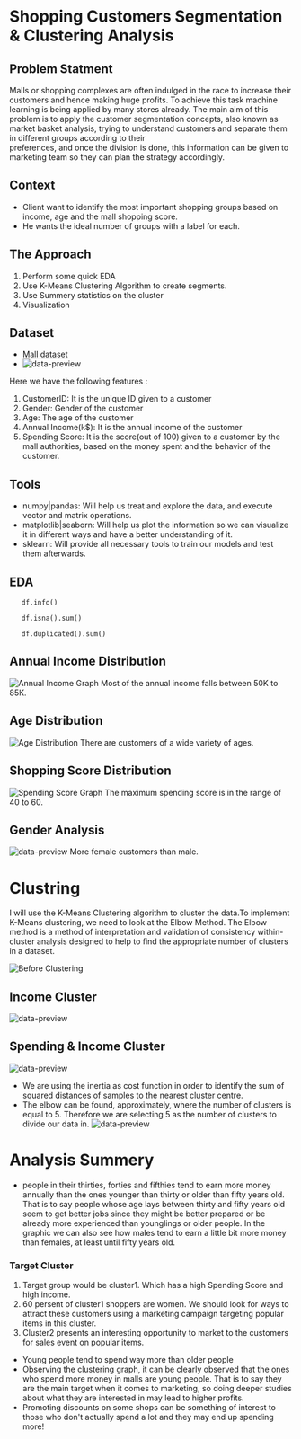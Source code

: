 # Shopping Customers Segmentation & Clustering Analysis

## Problem Statment 
  Malls or shopping complexes are often indulged in the race to increase their customers and hence making huge profits. To achieve this task machine learning is being applied by many stores already.
  The main aim of this problem is to apply  the customer segmentation concepts, also known as market basket analysis, trying to understand customers and separate them in different groups according to their     
  preferences, and once the division is done, this information can be given to marketing team so they can plan the strategy accordingly.

## Context

* Client want to identify the most important shopping groups based on income, age and the mall shopping score.
* He wants the ideal number of groups with a label for each.

## The Approach

1. Perform some quick EDA
2. Use K-Means Clustering Algorithm to create segments.
3. Use Summery statistics on the cluster
4. Visualization

## Dataset
* [Mall dataset]('https://www.kaggle.com/datasets/vjchoudhary7/customer-segmentation-tutorial-in-python/')
* ![data-preview]('https://github.com/ImAnitaYadav07/Customer-Segmentation-Analysis/blob/4869f71e0ac6a14364eab4cccff38fcdb4fc6e41/mallData.png')

Here we have the following features :
1. CustomerID: It is the unique ID given to a customer
2. Gender: Gender of the customer
3. Age: The age of the customer
4. Annual Income(k$): It is the annual income of the customer
5. Spending Score: It is the score(out of 100) given to a customer by the mall authorities, based on the money spent and the behavior of the customer.

## Tools
* numpy|pandas: Will help us treat and explore the data, and execute vector and matrix operations.
* matplotlib|seaborn: Will help us plot the information so we can visualize it in different ways and have a better understanding of it.
* sklearn: Will provide all necessary tools to train our models and test them afterwards.

## EDA

```
   df.info()
```

```
   df.isna().sum()
```

```
   df.duplicated().sum()
```

## Annual Income Distribution
![Annual Income Graph]('https://github.com/ImAnitaYadav07/Customer-Segmentation-Analysis/blob/4869f71e0ac6a14364eab4cccff38fcdb4fc6e41/AnnualIncome.png')
Most of the annual income falls between 50K to 85K.

## Age Distribution
![Age Distribution]('https://github.com/ImAnitaYadav07/Customer-Segmentation-Analysis/blob/4869f71e0ac6a14364eab4cccff38fcdb4fc6e41/Age.png')
There are customers of a wide variety of ages.

## Shopping Score Distribution
![Spending Score Graph]('https://github.com/ImAnitaYadav07/Customer-Segmentation-Analysis/blob/4869f71e0ac6a14364eab4cccff38fcdb4fc6e41/SpendingScore.png')
The maximum spending score is in the range of 40 to 60.

## Gender Analysis
![data-preview]('https://github.com/ImAnitaYadav07/Customer-Segmentation-Analysis/blob/4869f71e0ac6a14364eab4cccff38fcdb4fc6e41/GenderCount.png')
More female customers than male.


# Clustring

I will use the K-Means Clustering algorithm to cluster the data.To implement K-Means clustering, we need to look at the Elbow Method.
The Elbow method is a method of interpretation and validation of consistency within-cluster analysis designed to help to find the appropriate number of clusters in a dataset.

![Before Clustering]('https://github.com/ImAnitaYadav07/Customer-Segmentation-Analysis/blob/4869f71e0ac6a14364eab4cccff38fcdb4fc6e41/PreCluster.png')

## Income Cluster
![data-preview]('https://github.com/ImAnitaYadav07/Customer-Segmentation-Analysis/blob/4869f71e0ac6a14364eab4cccff38fcdb4fc6e41/IncomeCluster.png')




## Spending & Income Cluster
![data-preview]('https://github.com/ImAnitaYadav07/Customer-Segmentation-Analysis/blob/4869f71e0ac6a14364eab4cccff38fcdb4fc6e41/SpendingCluster.png')
* We are using the inertia as cost function in order to identify the sum of squared distances of samples to the nearest cluster centre.
* The elbow can be found, approximately, where the number of clusters is equal to 5. Therefore we are selecting 5 as the number of clusters to divide our data in.
![data-preview]('https://github.com/ImAnitaYadav07/Customer-Segmentation-Analysis/blob/4869f71e0ac6a14364eab4cccff38fcdb4fc6e41/postCluster.png')


# Analysis Summery
 * people in their thirties, forties and fifthies tend to earn more money annually than the ones younger than thirty or older than fifty years old. That is to say people whose age lays between thirty and fifty years old seem to get better jobs since they might be better prepared or be already more experienced than younglings or older people. In the graphic we can also see how males tend to earn a little bit more money than females, at least until fifty years old.
 ### **Target Cluster**

  1. Target group would be cluster1. Which has a high Spending Score and high income.
  2.  60 persent of cluster1 shoppers are women. We should look for ways to attract these customers using a marketing campaign targeting popular items in this cluster.
  3.  Cluster2 presents an interesting opportunity to market to the customers for sales event on popular items.
 * Young people tend to spend way more than older people
 * Observing the clustering graph, it can be clearly observed that the ones who spend more money in malls are young people. That is to say they are the main target when it comes to marketing, so doing deeper studies about what they are interested in may lead to higher profits.
 * Promoting discounts on some shops can be something of interest to those who don't actually spend a lot and they may end up spending more!



